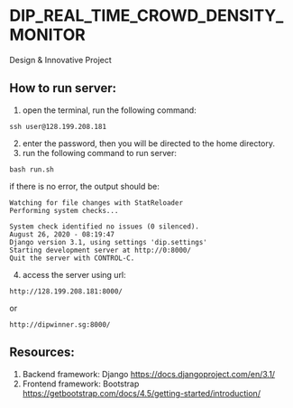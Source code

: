 # DIP_REAL_TIME_CROWD_DENSITY_MONITOR
Design &amp; Innovative Project

## How to run server:
1. open the terminal, run the following command:
<pre><code>ssh user@128.199.208.181</code></pre>
2. enter the password, then you will be directed to the home directory.
3. run the following command to run server:
<pre><code>bash run.sh</code></pre>
if there is no error, the output should be:
<pre><code>Watching for file changes with StatReloader
Performing system checks...

System check identified no issues (0 silenced).
August 26, 2020 - 08:19:47
Django version 3.1, using settings 'dip.settings'
Starting development server at http://0:8000/
Quit the server with CONTROL-C.
</code></pre>
4. access the server using url:
<pre><code>http://128.199.208.181:8000/</code></pre>
or
<pre><code>http://dipwinner.sg:8000/</code></pre>

## Resources:
1. Backend framework: Django
https://docs.djangoproject.com/en/3.1/
2. Frontend framework: Bootstrap
https://getbootstrap.com/docs/4.5/getting-started/introduction/
